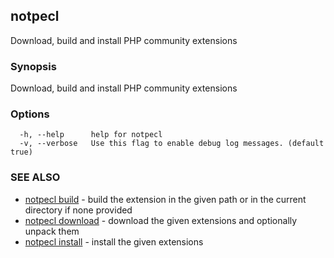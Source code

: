 ## notpecl

Download, build and install PHP community extensions

### Synopsis

Download, build and install PHP community extensions

### Options

```
  -h, --help      help for notpecl
  -v, --verbose   Use this flag to enable debug log messages. (default true)
```

### SEE ALSO

* [notpecl build](notpecl_build.md)	 - build the extension in the given path or in the current directory if none provided
* [notpecl download](notpecl_download.md)	 - download the given extensions and optionally unpack them
* [notpecl install](notpecl_install.md)	 - install the given extensions

